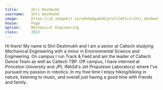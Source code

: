 ```yaml
---
title: 		Shri Deshmukh
username: 	Shri Deshmukh
image: 		https://ik.imagekit.io/u9ndqdgam20/profilePics/shri_deshmukh.jpg
house: 		Page
option: 	Mechanical Engineering
class:      2022
---
```


Hi there! My name is Shri Deshmukh and I am a senior at Caltech studying Mechanical Engineering with a minor in Environmental Science and Engineering. On campus I run Track & Field and am the leader of Caltech Dance Team as well as Caltech TBP. Off campus, I have interned at Princeton University and JPL (NASA's Jet Propulsion Laboratory) where I've pursued my passion in robotics. In my free time I enjoy hiking/biking in nature, listening to music, and overall just having a good time with friends and family.
